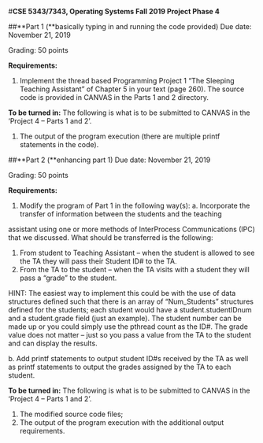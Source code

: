 #**CSE 5343/7343, Operating Systems Fall 2019 Project Phase 4** 

##**Part 1 (**basically typing in and running the code provided) Due date: November 21, 2019 

Grading: 50 points 

**Requirements:** 

1. Implement the thread based Programming Project 1 “The Sleeping Teaching Assistant” of Chapter 5 in your text (page 260). The source code is provided in CANVAS in the Parts 1 and 2 directory. 

**To be turned in:** The following is what is to be submitted to CANVAS in the ‘Project 4 – Parts 1 and 2’.

1. The output of the program execution (there are multiple printf statements in the code). 

##**Part 2 (**enhancing part 1) Due date: November 21, 2019 

Grading: 50 points 

**Requirements:** 

1. Modify the program of Part 1 in the following way(s):
    a. Incorporate the transfer of information between the students and the teaching 

assistant using one or more methods of InterProcess Communications (IPC) that we discussed. What should be transferred is the following: 

1. From student to Teaching Assistant – when the student is allowed to see the TA they will pass their Student ID# to the TA. 
2. From the TA to the student – when the TA visits with a student they will pass a “grade” to the student. 

HINT: The easiest way to implement this could be with the use of data structures defined such that there is an array of “Num_Students” structures defined for the students; each student would have a student.studentIDnum and a student.grade field (just an example). The student number can be made up or you could simply use the pthread count as the ID#. The grade value does not matter – just so you pass a value from the TA to the student and can display the results. 

b. Add printf statements to output student ID#s received by the TA as well as printf statements to output the grades assigned by the TA to each student. 

**To be turned in:** The following is what is to be submitted to CANVAS in the ‘Project 4 – Parts 1 and 2’. 

1. The modified source code files; 
2. The output of the program execution with the additional output requirements. 